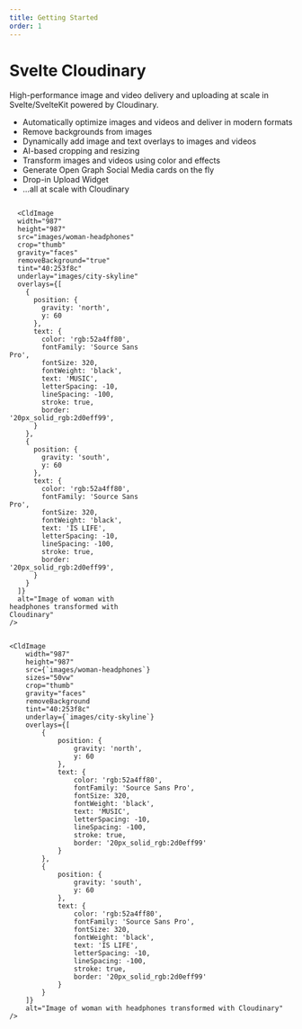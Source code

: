 ```yaml
---
title: Getting Started
order: 1
---
```


<script>
	import { CldImage } from 'svelte-cloudinary'
	import ImageGrid from '$lib/components/ImageGrid.svelte';
</script>

# Svelte Cloudinary

High-performance image and video delivery and uploading at scale in Svelte/SvelteKit powered by Cloudinary.

- Automatically optimize images and videos and deliver in modern formats
- Remove backgrounds from images
- Dynamically add image and text overlays to images and videos
- AI-based cropping and resizing
- Transform images and videos using color and effects
- Generate Open Graph Social Media cards on the fly
- Drop-in Upload Widget
- ...all at scale with Cloudinary

<style>
.grid {
  display: grid;
  grid-template-columns: 1fr 1fr;
  gap: 8px;
}
@media (max-width: 480px) {
 .grid {
   grid-template-columns: 1fr;
 }
}
</style>

<div class="grid">
		<CldImage
			width="987"
			height="1481"
			src="images/woman-headphones"
			alt="Original image of images/woman with headphones"
		/>

      <CldImage
      width="987"
      height="987"
      src="images/woman-headphones"
      crop="thumb"
      gravity="faces"
      removeBackground="true"
      tint="40:253f8c"
      underlay="images/city-skyline"
      overlays={[
        {
          position: {
            gravity: 'north',
            y: 60
          },
          text: {
            color: 'rgb:52a4ff80',
            fontFamily: 'Source Sans Pro',
            fontSize: 320,
            fontWeight: 'black',
            text: 'MUSIC',
            letterSpacing: -10,
            lineSpacing: -100,
            stroke: true,
            border: '20px_solid_rgb:2d0eff99',
          }
        },
        {
          position: {
            gravity: 'south',
            y: 60
          },
          text: {
            color: 'rgb:52a4ff80',
            fontFamily: 'Source Sans Pro',
            fontSize: 320,
            fontWeight: 'black',
            text: 'IS LIFE',
            letterSpacing: -10,
            lineSpacing: -100,
            stroke: true,
            border: '20px_solid_rgb:2d0eff99',
          }
        }
      ]}
      alt="Image of woman with headphones transformed with Cloudinary"
    />

</div>

```svelte
<CldImage
	width="987"
	height="987"
	src={`images/woman-headphones`}
	sizes="50vw"
	crop="thumb"
	gravity="faces"
	removeBackground
	tint="40:253f8c"
	underlay={`images/city-skyline`}
	overlays={[
		{
			position: {
				gravity: 'north',
				y: 60
			},
			text: {
				color: 'rgb:52a4ff80',
				fontFamily: 'Source Sans Pro',
				fontSize: 320,
				fontWeight: 'black',
				text: 'MUSIC',
				letterSpacing: -10,
				lineSpacing: -100,
				stroke: true,
				border: '20px_solid_rgb:2d0eff99'
			}
		},
		{
			position: {
				gravity: 'south',
				y: 60
			},
			text: {
				color: 'rgb:52a4ff80',
				fontFamily: 'Source Sans Pro',
				fontSize: 320,
				fontWeight: 'black',
				text: 'IS LIFE',
				letterSpacing: -10,
				lineSpacing: -100,
				stroke: true,
				border: '20px_solid_rgb:2d0eff99'
			}
		}
	]}
	alt="Image of woman with headphones transformed with Cloudinary"
/>
```
